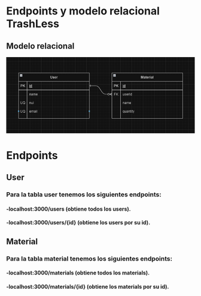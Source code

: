 # Endpoints y modelo relacional TrashLess

## Modelo relacional
<img src="./pictures/relation.png" style="width: 500px, height: 250px, justify-content: center">

# Endpoints 

## User
### Para la tabla user tenemos los siguientes endpoints:
#### -localhost:3000/users (obtiene todos los users).
#### -localhost:3000/users/{id} (obtiene los users por su id).

## Material
### Para la tabla material tenemos los siguientes endpoints:
#### -localhost:3000/materials (obtiene todos los materials).
#### -localhost:3000/materials/{id} (obtiene los materials por su id).
